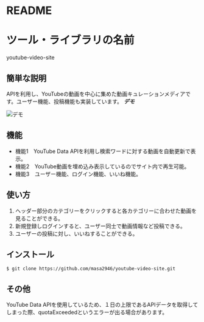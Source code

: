 # README

# ツール・ライブラリの名前
 
youtube-video-site
 
## 簡単な説明
 APIを利用し、YouTubeの動画を中心に集めた動画キュレーションメディアです。ユーザー機能、投稿機能も実装しています。
***デモ***
 
![デモ](https://i.gyazo.com/ea94d950bf8381710d728517ca713a9b.jpg)
 
## 機能
 
- 機能1　YouTube Data APIを利用し検索ワードに対する動画を自動更新で表示。
- 機能2　YouTube動画を埋め込み表示しているのでサイト内で再生可能。
- 機能3　ユーザー機能、ログイン機能、いいね機能。

## 使い方
 
1. ヘッダー部分のカテゴリーをクリックすると各カテゴリーに合わせた動画を見ることができる。
2. 新規登録しログインすると、ユーザー同士で動画情報など投稿できる。
3. ユーザーの投稿に対し、いいねすることができる。
 
## インストール
 
```
$ git clone https://github.com/masa2946/youtube-video-site.git
```

## その他
 YouTube Data APIを使用しているため、１日の上限であるAPIデータを取得してしまった際、quotaExceededというエラーが出る場合があります。
